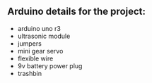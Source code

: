 ## Arduino details for the project:
* arduino uno r3
* ultrasonic module
* jumpers
* mini gear servo
* flexible wire
* 9v battery power plug
* trashbin
